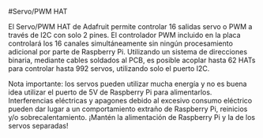 <!--
---
name: Servo/PWM HAT
class: board
type: touch
formfactor: HAT
manufacturer: Adafruit
description: A 16-Channel Servo / PWM HAT for Raspberry Pi
url: https://www.adafruit.com/product/2327
github: https://github.com/adafruit/Adafruit_Python_PCA9685
buy: https://www.adafruit.com/product/2327
image: 'adafruit-servo-hat.png'
pincount: 40
eeprom: no
power:
  '1':
ground:
  '6':
pin:
  '3':
    mode: i2c
  '5':
    mode: i2c
i2c:
  '0x40':
    name: PWM Controller
    device: pca9685
install:
  'devices':
    - 'i2c'
  'apt':
    - 'python-smbus'
    - 'python3-smbus'
    - 'python-dev'
    - 'python3-dev'
-->
#Servo/PWM HAT

El Servo/PWM HAT de Adafruit permite controlar 16 salidas servo o PWM a través de I2C con solo 2 pines.
El controlador PWM incluido en la placa controlará los 16 canales simultáneamente sin ningún procesamiento adicional por parte de Raspberry Pi. Utilizando un sistema de direcciones binaria, mediante cables soldados al PCB, es posible acoplar hasta 62 HATs para controlar hasta 992 servos, utilizando solo el puerto I2C.

Nota importante: los servos pueden utilizar mucha energía y no es buena idea utilizar el puerto de 5V de Raspberry Pi para alimentarlos. Interferencias eléctricas y apagones debido al excesivo consumo eléctrico pueden dar lugar a un comportamiento extraño de Raspberry Pi, reinicios y/o sobrecalentamiento. ¡Mantén la alimentación de Raspberry Pi y la de los servos separadas!
